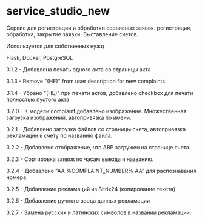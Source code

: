 # service_studio_new

Сервис для регистрации и обработки сервисных заявок.
регистрация, обработка, закрытие заявки.
Выставление счетов.

Используется для собственных нужд

Flask, Docker, PostgreSQL

3.1.2 - Добавлена печать одного акта со страницы акта

3.1.3 - Remove "(HE)" from user description for new complaints

3.1.4 - Убрано "(НЕ)" при печати актов; добавлено checkbox для печати полностью пустого акта

3.2.0 - К модели complaint добавлено изображение. Множественная загрузка изображений, автопривязка по имени.

3.2.1 - Добавлено загрузка файлов со страницы счета, автопривязка рекламации к счету по названию файла.

3.2.2 - Добавлено отображение, что АВР загружен на странице счета.

3.2.3 - Сортировка заявок по часам выезда и названию.

3.2.4 - Добавлено "АА %COMPLAINT_NUMBER% AA" для распознавания номера.

3.2.5 - Добавление рекламаций из Bitrix24 (копирование текста)

3.2.6 - Добавление ручного ввода данных рекламации

3.2.7 - Замена русских и латинских символов в названии рекламации.